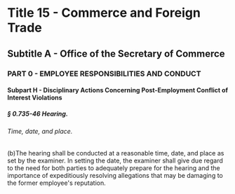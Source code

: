 
# Title 15 - Commerce and Foreign Trade
## Subtitle A - Office of the Secretary of Commerce
### PART 0 - EMPLOYEE RESPONSIBILITIES AND CONDUCT
#### Subpart H - Disciplinary Actions Concerning Post-Employment Conflict of Interest Violations
##### § 0.735-46 Hearing.
###### Time, date, and place.

(b)The hearing shall be conducted at a reasonable time, date, and place as set by the examiner. In setting the date, the examiner shall give due regard to the need for both parties to adequately prepare for the hearing and the importance of expeditiously resolving allegations that may be damaging to the former employee's reputation.
